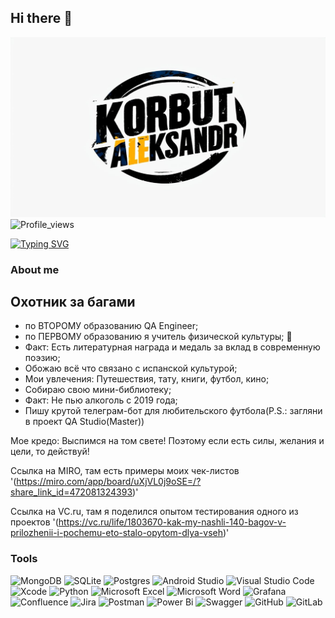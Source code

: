 
## Hi there 👋

![Header](https://github.com/SashaCheiz/SashaCheiz/blob/main/assets/My%20logo.png)
![Profile_views](https://komarev.com/ghpvc/?username=SashaCheiz&color=green&style=for-the-badge)



[![Typing SVG](https://readme-typing-svg.demolab.com?font=Fira+Code&pause=1000&color=EE8838&width=435&lines=I'm+QA+Engeneer)](https://git.io/typing-svg)

### About me
## Охотник за багами

- по ВТОРОМУ образованию QA Engineer;
- по ПЕРВОМУ образованию я учитель физической культуры; 🏅
- Факт: Есть литературная награда и медаль за вклад в современную поэзию;
- Обожаю всё что связано с испанской культурой; 
- Мои увлечения: Путешествия, тату, книги, футбол, кино;
- Собираю свою мини-библиотеку;
- Факт: Не пью алкоголь с 2019 года;
- Пишу крутой телеграм-бот для любительского футбола(P.S.: загляни в проект QA Studio(Master))

Мое кредо: Выспимся на том свете! Поэтому если есть силы, желания и цели, то действуй!

Ссылка на MIRO, там есть примеры моих чек-листов
'(https://miro.com/app/board/uXjVL0j9oSE=/?share_link_id=472081324393)'


Ссылка на VC.ru, там я поделился опытом тестирования одного из проектов
'(https://vc.ru/life/1803670-kak-my-nashli-140-bagov-v-prilozhenii-i-pochemu-eto-stalo-opytom-dlya-vseh)'


### Tools

![MongoDB](https://img.shields.io/badge/MongoDB-%234ea94b.svg?style=for-the-badge&logo=mongodb&logoColor=white)
![SQLite](https://img.shields.io/badge/sqlite-%2307405e.svg?style=for-the-badge&logo=sqlite&logoColor=white)
![Postgres](https://img.shields.io/badge/postgres-%23316192.svg?style=for-the-badge&logo=postgresql&logoColor=white)
![Android Studio](https://img.shields.io/badge/android%20studio-346ac1?style=for-the-badge&logo=android%20studio&logoColor=white)
![Visual Studio Code](https://img.shields.io/badge/Visual%20Studio%20Code-0078d7.svg?style=for-the-badge&logo=visual-studio-code&logoColor=white)
![Xcode](https://img.shields.io/badge/Xcode-007ACC?style=for-the-badge&logo=Xcode&logoColor=white)
![Python](https://img.shields.io/badge/python-3670A0?style=for-the-badge&logo=python&logoColor=ffdd54)
![Microsoft Excel](https://img.shields.io/badge/Microsoft_Excel-217346?style=for-the-badge&logo=microsoft-excel&logoColor=white)
![Microsoft Word](https://img.shields.io/badge/Microsoft_Word-2B579A?style=for-the-badge&logo=microsoft-word&logoColor=white)
![Grafana](https://img.shields.io/badge/grafana-%23F46800.svg?style=for-the-badge&logo=grafana&logoColor=white)
![Confluence](https://img.shields.io/badge/confluence-%23172BF4.svg?style=for-the-badge&logo=confluence&logoColor=white)
![Jira](https://img.shields.io/badge/jira-%230A0FFF.svg?style=for-the-badge&logo=jira&logoColor=white)
![Postman](https://img.shields.io/badge/Postman-FF6C37?style=for-the-badge&logo=postman&logoColor=white)
![Power Bi](https://img.shields.io/badge/power_bi-F2C811?style=for-the-badge&logo=powerbi&logoColor=black)
![Swagger](https://img.shields.io/badge/-Swagger-%23Clojure?style=for-the-badge&logo=swagger&logoColor=white)
![GitHub](https://img.shields.io/badge/github-%23121011.svg?style=for-the-badge&logo=github&logoColor=white)
![GitLab](https://img.shields.io/badge/gitlab-%23181717.svg?style=for-the-badge&logo=gitlab&logoColor=white)
